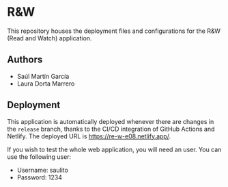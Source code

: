 # R&W

This repository houses the deployment files and configurations for the R&W (Read and Watch) application.

## Authors

- Saúl Martín García
- Laura Dorta Marrero

## Deployment

This application is automatically deployed whenever there are changes in the `release` branch, thanks to the CI/CD integration of GitHub Actions and Netlify. The deployed URL is https://re-w-e08.netlify.app/.

If you wish to test the whole web application, you will need an user. You can use the following user:

- Username: saulito
- Password: 1234
